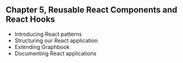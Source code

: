 ## Chapter 5, Reusable React Components and React Hooks
-  Introducing React patterns
-  Structuring our React application
-  Extending Graphbook
-  Documenting React applications
